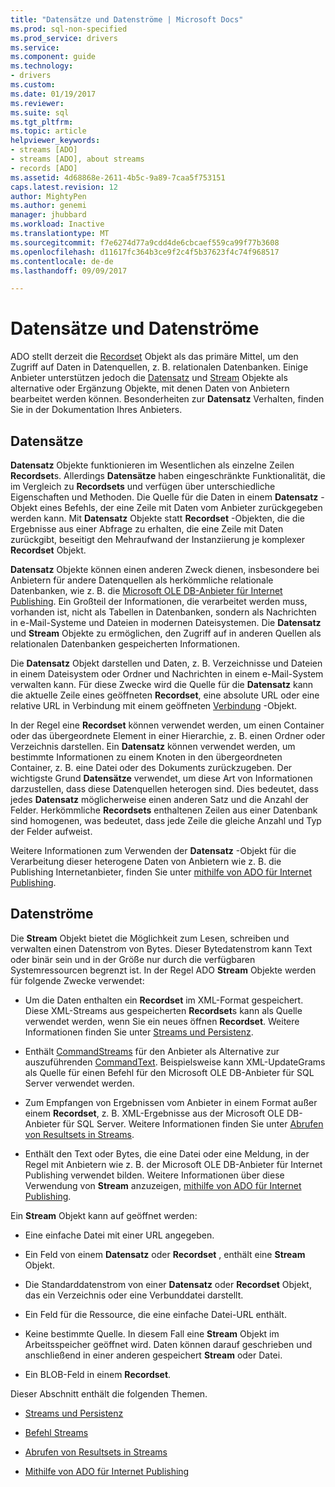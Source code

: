 ```yaml
---
title: "Datensätze und Datenströme | Microsoft Docs"
ms.prod: sql-non-specified
ms.prod_service: drivers
ms.service: 
ms.component: guide
ms.technology:
- drivers
ms.custom: 
ms.date: 01/19/2017
ms.reviewer: 
ms.suite: sql
ms.tgt_pltfrm: 
ms.topic: article
helpviewer_keywords:
- streams [ADO]
- streams [ADO], about streams
- records [ADO]
ms.assetid: 4d68868e-2611-4b5c-9a89-7caa5f753151
caps.latest.revision: 12
author: MightyPen
ms.author: genemi
manager: jhubbard
ms.workload: Inactive
ms.translationtype: MT
ms.sourcegitcommit: f7e6274d77a9cdd4de6cbcaef559ca99f77b3608
ms.openlocfilehash: d11617fc364b3ce9f2c4f5b37623f4c74f968517
ms.contentlocale: de-de
ms.lasthandoff: 09/09/2017

---
```

# <a name="records-and-streams"></a>Datensätze und Datenströme
ADO stellt derzeit die [Recordset](../../../ado/reference/ado-api/recordset-object-ado.md) Objekt als das primäre Mittel, um den Zugriff auf Daten in Datenquellen, z. B. relationalen Datenbanken. Einige Anbieter unterstützen jedoch die [Datensatz](../../../ado/reference/ado-api/record-object-ado.md) und [Stream](../../../ado/reference/ado-api/stream-object-ado.md) Objekte als alternative oder Ergänzung Objekte, mit denen Daten von Anbietern bearbeitet werden können. Besonderheiten zur **Datensatz** Verhalten, finden Sie in der Dokumentation Ihres Anbieters.  
  
## <a name="records"></a>Datensätze  
 **Datensatz** Objekte funktionieren im Wesentlichen als einzelne Zeilen **Recordset**s. Allerdings **Datensätze** haben eingeschränkte Funktionalität, die im Vergleich zu **Recordsets** und verfügen über unterschiedliche Eigenschaften und Methoden. Die Quelle für die Daten in einem **Datensatz** -Objekt eines Befehls, der eine Zeile mit Daten vom Anbieter zurückgegeben werden kann. Mit **Datensatz** Objekte statt **Recordset** -Objekten, die die Ergebnisse aus einer Abfrage zu erhalten, die eine Zeile mit Daten zurückgibt, beseitigt den Mehraufwand der Instanziierung je komplexer **Recordset**  Objekt.  
  
 **Datensatz** Objekte können einen anderen Zweck dienen, insbesondere bei Anbietern für andere Datenquellen als herkömmliche relationale Datenbanken, wie z. B. die [Microsoft OLE DB-Anbieter für Internet Publishing](../../../ado/guide/appendixes/microsoft-ole-db-provider-for-internet-publishing.md). Ein Großteil der Informationen, die verarbeitet werden muss, vorhanden ist, nicht als Tabellen in Datenbanken, sondern als Nachrichten in e-Mail-Systeme und Dateien in modernen Dateisystemen. Die **Datensatz** und **Stream** Objekte zu ermöglichen, den Zugriff auf in anderen Quellen als relationalen Datenbanken gespeicherten Informationen.  
  
 Die **Datensatz** Objekt darstellen und Daten, z. B. Verzeichnisse und Dateien in einem Dateisystem oder Ordner und Nachrichten in einem e-Mail-System verwalten kann. Für diese Zwecke wird die Quelle für die **Datensatz** kann die aktuelle Zeile eines geöffneten **Recordset**, eine absolute URL oder eine relative URL in Verbindung mit einem geöffneten [Verbindung](../../../ado/reference/ado-api/connection-object-ado.md) -Objekt.  
  
 In der Regel eine **Recordset** können verwendet werden, um einen Container oder das übergeordnete Element in einer Hierarchie, z. B. einen Ordner oder Verzeichnis darstellen. Ein **Datensatz** können verwendet werden, um bestimmte Informationen zu einem Knoten in den übergeordneten Container, z. B. eine Datei oder des Dokuments zurückzugeben. Der wichtigste Grund **Datensätze** verwendet, um diese Art von Informationen darzustellen, dass diese Datenquellen heterogen sind. Dies bedeutet, dass jedes **Datensatz** möglicherweise einen anderen Satz und die Anzahl der Felder. Herkömmliche **Recordsets** enthaltenen Zeilen aus einer Datenbank sind homogenen, was bedeutet, dass jede Zeile die gleiche Anzahl und Typ der Felder aufweist.  
  
 Weitere Informationen zum Verwenden der **Datensatz** -Objekt für die Verarbeitung dieser heterogene Daten von Anbietern wie z. B. die Publishing Internetanbieter, finden Sie unter [mithilfe von ADO für Internet Publishing](../../../ado/guide/data/using-ado-for-internet-publishing.md).  
  
## <a name="streams"></a>Datenströme  
 Die **Stream** Objekt bietet die Möglichkeit zum Lesen, schreiben und verwalten einen Datenstrom von Bytes. Dieser Bytedatenstrom kann Text oder binär sein und in der Größe nur durch die verfügbaren Systemressourcen begrenzt ist. In der Regel ADO **Stream** Objekte werden für folgende Zwecke verwendet:  
  
-   Um die Daten enthalten ein **Recordset** im XML-Format gespeichert. Diese XML-Streams aus gespeicherten **Recordset**s kann als Quelle verwendet werden, wenn Sie ein neues öffnen **Recordset**. Weitere Informationen finden Sie unter [Streams und Persistenz](../../../ado/guide/data/streams-and-persistence.md).  
  
-   Enthält [CommandStreams](../../../ado/reference/ado-api/commandstream-property-ado.md) für den Anbieter als Alternative zur auszuführenden [CommandText](../../../ado/reference/ado-api/commandtext-property-ado.md). Beispielsweise kann XML-UpdateGrams als Quelle für einen Befehl für den Microsoft OLE DB-Anbieter für SQL Server verwendet werden.  
  
-   Zum Empfangen von Ergebnissen vom Anbieter in einem Format außer einem **Recordset**, z. B. XML-Ergebnisse aus der Microsoft OLE DB-Anbieter für SQL Server. Weitere Informationen finden Sie unter [Abrufen von Resultsets in Streams](../../../ado/guide/data/retrieving-resultsets-into-streams.md).  
  
-   Enthält den Text oder Bytes, die eine Datei oder eine Meldung, in der Regel mit Anbietern wie z. B. der Microsoft OLE DB-Anbieter für Internet Publishing verwendet bilden. Weitere Informationen über diese Verwendung von **Stream** anzuzeigen, [mithilfe von ADO für Internet Publishing](../../../ado/guide/data/using-ado-for-internet-publishing.md).  
  
 Ein **Stream** Objekt kann auf geöffnet werden:  
  
-   Eine einfache Datei mit einer URL angegeben.  
  
-   Ein Feld von einem **Datensatz** oder **Recordset** , enthält eine **Stream** Objekt.  
  
-   Die Standarddatenstrom von einer **Datensatz** oder **Recordset** Objekt, das ein Verzeichnis oder eine Verbunddatei darstellt.  
  
-   Ein Feld für die Ressource, die eine einfache Datei-URL enthält.  
  
-   Keine bestimmte Quelle. In diesem Fall eine **Stream** Objekt im Arbeitsspeicher geöffnet wird. Daten können darauf geschrieben und anschließend in einer anderen gespeichert **Stream** oder Datei.  
  
-   Ein BLOB-Feld in einem **Recordset**.  
  
 Dieser Abschnitt enthält die folgenden Themen.  
  
-   [Streams und Persistenz](../../../ado/guide/data/streams-and-persistence.md)  
  
-   [Befehl Streams](../../../ado/guide/data/command-streams.md)  
  
-   [Abrufen von Resultsets in Streams](../../../ado/guide/data/retrieving-resultsets-into-streams.md)  
  
-   [Mithilfe von ADO für Internet Publishing](../../../ado/guide/data/using-ado-for-internet-publishing.md)

